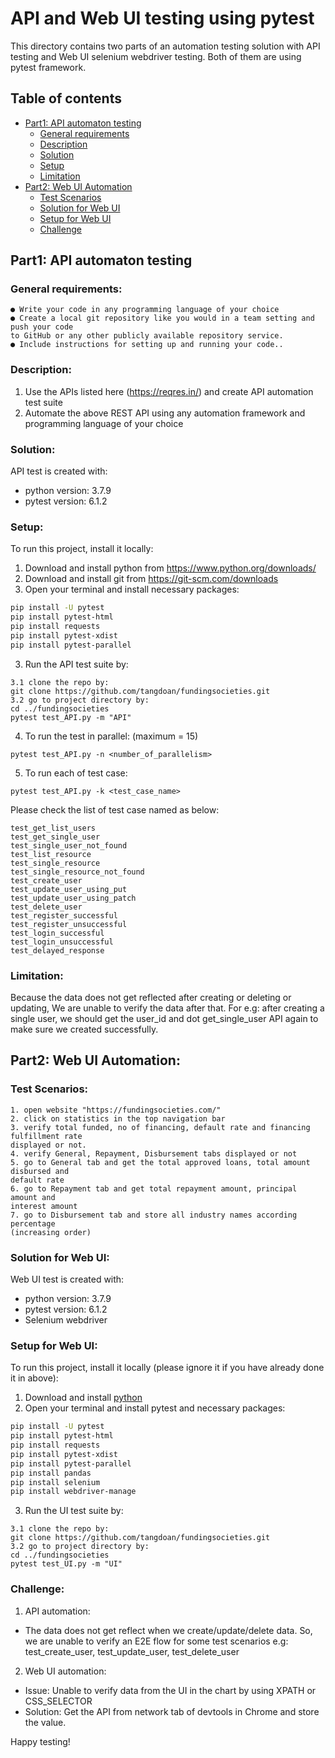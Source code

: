 
# API and Web UI testing using pytest #
This directory contains two parts of an automation testing solution with API testing and Web UI selenium webdriver testing. Both of them are using pytest framework.
## Table of contents
* [Part1: API automaton testing](#part1:-api-automation-testing)
    * [General requirements](#general-requirements)
    * [Description](#description)
    * [Solution](#solution)
    * [Setup](#setup)
    * [Limitation](#limitation)
* [Part2: Web UI Automation](#part2-web-ui-automation)
    * [Test Scenarios](#test-scenarios)
    * [Solution for Web UI](#solution-for-web-ui)
    * [Setup for Web UI](#setup-for-web-ui)
    * [Challenge](#challenge)
## Part1: API automaton testing
### General requirements:
    ● Write your code in any programming language of your choice
    ● Create a local git repository like you would in a team setting and push your code
    to GitHub or any other publicly available repository service.
    ● Include instructions for setting up and running your code..
### Description:
1. Use the APIs listed here (https://reqres.in/) and create API automation test suite
2. Automate the above REST API using any automation framework and programming
   language of your choice
### Solution:
API test is created with:
* python version: 3.7.9
* pytest version: 6.1.2
### Setup:
To run this project, install it locally:
1. Download and install python from https://www.python.org/downloads/
2. Download and install git from https://git-scm.com/downloads
3. Open your terminal and install necessary packages:
```bash
pip install -U pytest
pip install pytest-html
pip install requests
pip install pytest-xdist
pip install pytest-parallel
```
3. Run the API test suite by:
```
3.1 clone the repo by: 
git clone https://github.com/tangdoan/fundingsocieties.git
3.2 go to project directory by:
cd ../fundingsocieties
pytest test_API.py -m "API"
```
4. To run the test in parallel: (maximum = 15)
```
pytest test_API.py -n <number_of_parallelism>
```
5. To run each of test case:
```
pytest test_API.py -k <test_case_name>
```
Please check the list of test case named as below:
```
test_get_list_users
test_get_single_user
test_single_user_not_found
test_list_resource
test_single_resource
test_single_resource_not_found
test_create_user
test_update_user_using_put
test_update_user_using_patch
test_delete_user
test_register_successful
test_register_unsuccessful
test_login_successful
test_login_unsuccessful
test_delayed_response
```
### Limitation:
Because the data does not get reflected after creating or deleting or updating,
We are unable to verify the data after that.
For e.g: after creating a single user, we should get the user_id and dot get_single_user API again to make sure we created successfully.

## Part2: Web UI Automation:
### Test Scenarios:
```
1. open website "https://fundingsocieties.com/"
2. click on statistics in the top navigation bar
3. verify total funded, no of financing, default rate and financing fulfillment rate
displayed or not.
4. verify General, Repayment, Disbursement tabs displayed or not
5. go to General tab and get the total approved loans, total amount disbursed and
default rate
6. go to Repayment tab and get total repayment amount, principal amount and
interest amount
7. go to Disbursement tab and store all industry names according percentage
(increasing order)
```
### Solution for Web UI:
Web UI test is created with:
* python version: 3.7.9
* pytest version: 6.1.2
* Selenium webdriver
### Setup for Web UI:
To run this project, install it locally (please ignore it if you have already done it in above):
1. Download and install [python](#https://www.python.org/downloads/)
2. Open your terminal and install pytest and necessary packages:
```bash
pip install -U pytest
pip install pytest-html
pip install requests
pip install pytest-xdist
pip install pytest-parallel
pip install pandas
pip install selenium
pip install webdriver-manage
```
3. Run the UI test suite by:
```
3.1 clone the repo by: 
git clone https://github.com/tangdoan/fundingsocieties.git
3.2 go to project directory by:
cd ../fundingsocieties
pytest test_UI.py -m "UI"
```

### Challenge:
1. API automation:
- The data does not get reflect when we create/update/delete data. So, we are unable to verify an E2E flow for some test scenarios
e.g: test_create_user, test_update_user, test_delete_user
2. Web UI automation:
- Issue: Unable to verify data from the UI in the chart by using XPATH or CSS_SELECTOR
- Solution: Get the API from network tab of devtools in Chrome and store the value. 

Happy testing!
